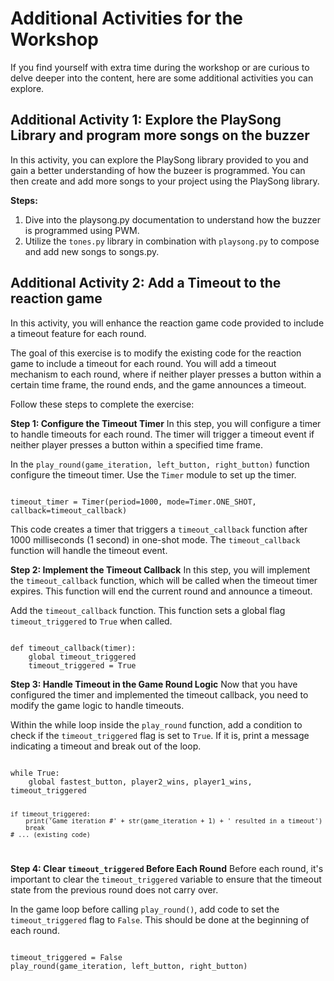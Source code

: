 # Additional Activities for the Workshop

If you find yourself with extra time during the workshop or are curious to delve deeper into the content, here are some additional activities you can explore.

## Additional Activity 1: Explore the PlaySong Library and program more songs on the buzzer

In this activity, you can explore the PlaySong library provided to you and gain a better understanding of how the buzeer is programmed. You can then create and add more songs to your project using the PlaySong library.

**Steps:**
1. Dive into the playsong.py documentation to understand how the buzzer is programmed using PWM.
3. Utilize the `tones.py` library in combination with `playsong.py` to compose and add new songs to songs.py.



## Additional Activity 2: Add a Timeout to the reaction game

In this activity, you will enhance the reaction game code provided to include a timeout feature for each round.

The goal of this exercise is to modify the existing code for the reaction game to include a timeout for each round. 
You will add a timeout mechanism to each round, where if neither player presses a button within a certain time frame, the round ends, and the game announces a timeout.

Follow these steps to complete the exercise:

**Step 1: Configure the Timeout Timer**
In this step, you will configure a timer to handle timeouts for each round. The timer will trigger a timeout event if neither player presses a button within a specified time frame.

In the `play_round(game_iteration, left_button, right_button)` function configure the timeout timer. Use the `Timer` module to set up the timer.

<code>
timeout_timer = Timer(period=1000, mode=Timer.ONE_SHOT, callback=timeout_callback)
</code>

This code creates a timer that triggers a `timeout_callback` function after 1000 milliseconds (1 second) in one-shot mode. The `timeout_callback` function will handle the timeout event.

**Step 2: Implement the Timeout Callback**
In this step, you will implement the `timeout_callback` function, which will be called when the timeout timer expires. This function will end the current round and announce a timeout.

Add the `timeout_callback` function. This function sets a global flag `timeout_triggered` to `True` when called.

<code>
def timeout_callback(timer):
    global timeout_triggered
    timeout_triggered = True
</code>


**Step 3: Handle Timeout in the Game Round Logic**
Now that you have configured the timer and implemented the timeout callback, you need to modify the game logic to handle timeouts.

Within the while loop inside the `play_round` function, add a condition to check if the `timeout_triggered` flag is set to `True`. If it is, print a message indicating a timeout and break out of the loop.

<code>
while True:
    global fastest_button, player2_wins, player1_wins, timeout_triggered
    
    if timeout_triggered:
        print('Game iteration #' + str(game_iteration + 1) + ' resulted in a timeout')
        break
    # ... (existing code)
</code>

**Step 4: Clear `timeout_triggered` Before Each Round**
Before each round, it's important to clear the `timeout_triggered` variable to ensure that the timeout state from the previous round does not carry over.

In the game loop before calling `play_round()`, add code to set the `timeout_triggered` flag to `False`. This should be done at the beginning of each round.

<code>
timeout_triggered = False
play_round(game_iteration, left_button, right_button)
</code>



